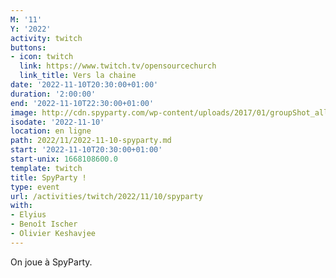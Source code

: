 ```yaml
---
M: '11'
Y: '2022'
activity: twitch
buttons:
- icon: twitch
  link: https://www.twitch.tv/opensourcechurch
  link_title: Vers la chaine
date: '2022-11-10T20:30:00+01:00'
duration: '2:00:00'
end: '2022-11-10T22:30:00+01:00'
image: http://cdn.spyparty.com/wp-content/uploads/2017/01/groupShot_all05.jpg
isodate: '2022-11-10'
location: en ligne
path: 2022/11/2022-11-10-spyparty.md
start: '2022-11-10T20:30:00+01:00'
start-unix: 1668108600.0
template: twitch
title: SpyParty !
type: event
url: /activities/twitch/2022/11/10/spyparty
with:
- Elyius
- Benoît Ischer
- Olivier Keshavjee
---
```

On joue à SpyParty.